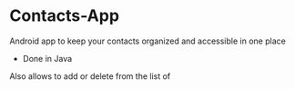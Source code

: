 # Contacts-App

Android app to keep your contacts organized and accessible in one place

- Done in Java

Also allows to add or delete from the list of 















